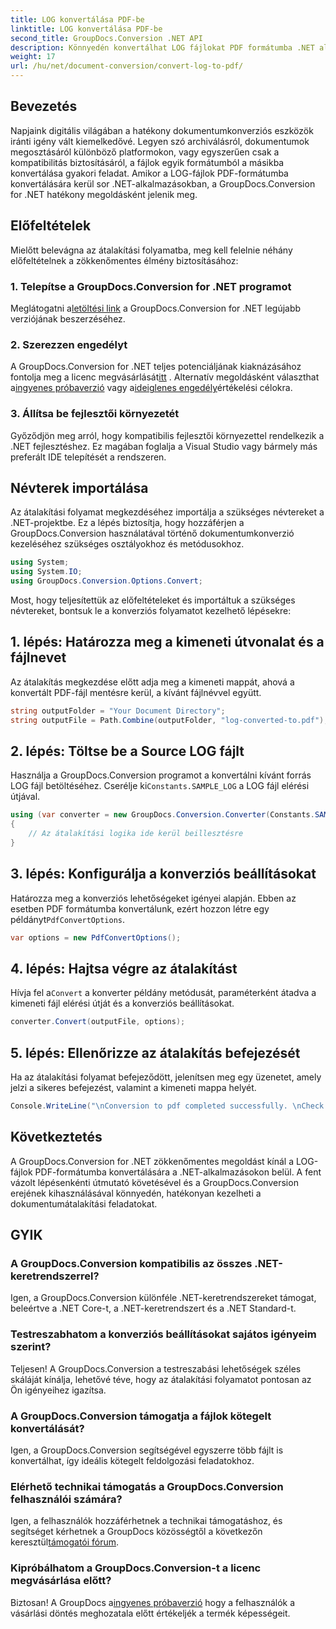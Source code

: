 ```yaml
---
title: LOG konvertálása PDF-be
linktitle: LOG konvertálása PDF-be
second_title: GroupDocs.Conversion .NET API
description: Könnyedén konvertálhat LOG fájlokat PDF formátumba .NET alkalmazásokban a GroupDocs.Conversion for .NET segítségével. Kövesse lépésenkénti útmutatónkat a dokumentumok konvertálásához.
weight: 17
url: /hu/net/document-conversion/convert-log-to-pdf/
---
```

## Bevezetés
Napjaink digitális világában a hatékony dokumentumkonverziós eszközök iránti igény vált kiemelkedővé. Legyen szó archiválásról, dokumentumok megosztásáról különböző platformokon, vagy egyszerűen csak a kompatibilitás biztosításáról, a fájlok egyik formátumból a másikba konvertálása gyakori feladat. Amikor a LOG-fájlok PDF-formátumba konvertálására kerül sor .NET-alkalmazásokban, a GroupDocs.Conversion for .NET hatékony megoldásként jelenik meg.
## Előfeltételek
Mielőtt belevágna az átalakítási folyamatba, meg kell felelnie néhány előfeltételnek a zökkenőmentes élmény biztosításához:
### 1. Telepítse a GroupDocs.Conversion for .NET programot
 Meglátogatni a[letöltési link](https://releases.groupdocs.com/conversion/net/) a GroupDocs.Conversion for .NET legújabb verziójának beszerzéséhez.
### 2. Szerezzen engedélyt
 A GroupDocs.Conversion for .NET teljes potenciáljának kiaknázásához fontolja meg a licenc megvásárlását[itt](https://purchase.groupdocs.com/buy) . Alternatív megoldásként választhat a[ingyenes próbaverzió](https://releases.groupdocs.com/) vagy a[ideiglenes engedély](https://purchase.groupdocs.com/temporary-license/)értékelési célokra.
### 3. Állítsa be fejlesztői környezetét
Győződjön meg arról, hogy kompatibilis fejlesztői környezettel rendelkezik a .NET fejlesztéshez. Ez magában foglalja a Visual Studio vagy bármely más preferált IDE telepítését a rendszeren.

## Névterek importálása
Az átalakítási folyamat megkezdéséhez importálja a szükséges névtereket a .NET-projektbe. Ez a lépés biztosítja, hogy hozzáférjen a GroupDocs.Conversion használatával történő dokumentumkonverzió kezeléséhez szükséges osztályokhoz és metódusokhoz.
```csharp
using System;
using System.IO;
using GroupDocs.Conversion.Options.Convert;
```

Most, hogy teljesítettük az előfeltételeket és importáltuk a szükséges névtereket, bontsuk le a konverziós folyamatot kezelhető lépésekre:
## 1. lépés: Határozza meg a kimeneti útvonalat és a fájlnevet
Az átalakítás megkezdése előtt adja meg a kimeneti mappát, ahová a konvertált PDF-fájl mentésre kerül, a kívánt fájlnévvel együtt.
```csharp
string outputFolder = "Your Document Directory";
string outputFile = Path.Combine(outputFolder, "log-converted-to.pdf");
```
## 2. lépés: Töltse be a Source LOG fájlt
 Használja a GroupDocs.Conversion programot a konvertálni kívánt forrás LOG fájl betöltéséhez. Cserélje ki`Constants.SAMPLE_LOG` a LOG fájl elérési útjával.
```csharp
using (var converter = new GroupDocs.Conversion.Converter(Constants.SAMPLE_LOG))
{
    // Az átalakítási logika ide kerül beillesztésre
}
```
## 3. lépés: Konfigurálja a konverziós beállításokat
Határozza meg a konverziós lehetőségeket igényei alapján. Ebben az esetben PDF formátumba konvertálunk, ezért hozzon létre egy példányt`PdfConvertOptions`.
```csharp
var options = new PdfConvertOptions();
```
## 4. lépés: Hajtsa végre az átalakítást
 Hívja fel a`Convert` a konverter példány metódusát, paraméterként átadva a kimeneti fájl elérési útját és a konverziós beállításokat.
```csharp
converter.Convert(outputFile, options);
```
## 5. lépés: Ellenőrizze az átalakítás befejezését
Ha az átalakítási folyamat befejeződött, jelenítsen meg egy üzenetet, amely jelzi a sikeres befejezést, valamint a kimeneti mappa helyét.
```csharp
Console.WriteLine("\nConversion to pdf completed successfully. \nCheck output in {0}", outputFolder);
```

## Következtetés
A GroupDocs.Conversion for .NET zökkenőmentes megoldást kínál a LOG-fájlok PDF-formátumba konvertálására a .NET-alkalmazásokon belül. A fent vázolt lépésenkénti útmutató követésével és a GroupDocs.Conversion erejének kihasználásával könnyedén, hatékonyan kezelheti a dokumentumátalakítási feladatokat.
## GYIK
### A GroupDocs.Conversion kompatibilis az összes .NET-keretrendszerrel?
Igen, a GroupDocs.Conversion különféle .NET-keretrendszereket támogat, beleértve a .NET Core-t, a .NET-keretrendszert és a .NET Standard-t.
### Testreszabhatom a konverziós beállításokat sajátos igényeim szerint?
Teljesen! A GroupDocs.Conversion a testreszabási lehetőségek széles skáláját kínálja, lehetővé téve, hogy az átalakítási folyamatot pontosan az Ön igényeihez igazítsa.
### A GroupDocs.Conversion támogatja a fájlok kötegelt konvertálását?
Igen, a GroupDocs.Conversion segítségével egyszerre több fájlt is konvertálhat, így ideális kötegelt feldolgozási feladatokhoz.
### Elérhető technikai támogatás a GroupDocs.Conversion felhasználói számára?
 Igen, a felhasználók hozzáférhetnek a technikai támogatáshoz, és segítséget kérhetnek a GroupDocs közösségtől a következőn keresztül[támogatói fórum](https://forum.groupdocs.com/c/conversion/11).
### Kipróbálhatom a GroupDocs.Conversion-t a licenc megvásárlása előtt?
 Biztosan! A GroupDocs a[ingyenes próbaverzió](https://releases.groupdocs.com/) hogy a felhasználók a vásárlási döntés meghozatala előtt értékeljék a termék képességeit.
